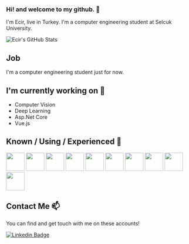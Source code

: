 ### Hi! and welcome to my github. 👋


I'm Ecir, live in Turkey. I'm a computer engineering student at Selcuk University. 

![Ecir's GitHub Stats](https://github-readme-stats.vercel.app/api?username=ecirsulga&show_icons=true)

## Job

I'm a computer engineering student just for now. 

## I'm currently working on 🔭

- Computer Vision
- Deep Learning
- Asp.Net Core
- Vue.js


## Known / Using / Experienced 🧠

<code><a href="#" target="_blank"><img height="50" src="https://seeklogo.com/images/T/T-SQL-logo-BF9E675F45-seeklogo.com.gif"></a></code>
<code><a href="#" target="_blank"><img height="50" src="https://seeklogo.com/images/M/microsoft-sql-server-logo-96AF49E2B3-seeklogo.com.png"></a></code>
<code><a href="https://www.opencv.org/" target="_blank"><img height="50" src="https://www.vectorlogo.zone/logos/opencv/opencv-ar21.svg"></a></code>
<code><a href="https://www.python.org/" target="_blank"><img height="50" src="https://www.vectorlogo.zone/logos/python/python-ar21.svg"></a></code>
<code><a href="https://www.python.org/" target="_blank"><img height="50" src="https://www.vectorlogo.zone/logos/numpy/numpy-ar21.svg"></a></code>
<code><a href="https://www.javascript.info/" target="_blank"><img height="50" src="https://www.vectorlogo.zone/logos/javascript/javascript-ar21.svg"></a></code>
<code><a href="https://www.vuejs.org/" target="_blank"><img height="50" src="https://seeklogo.com/images/V/vuejs-logo-17D586B587-seeklogo.com.png"></a></code>
<code><a href="https://www.microsoft.com/" target="_blank"><img height="50" src="https://www.vectorlogo.zone/logos/dotnet/dotnet-ar21.svg"></a></code>
<code><a href="https://www.jetbrains.com/" target="_blank"><img height="50" src="https://www.vectorlogo.zone/logos/jetbrains/jetbrains-ar21.svg"></a></code>
<code><a href="https://code.visualstudio.com" target="_blank"><img height="50" src="https://www.vectorlogo.zone/logos/visualstudio_code/visualstudio_code-ar21.svg"></a></code>



## Contact Me 📫

You can find and get touch with me on these accounts!

[![Linkedin Badge](https://img.shields.io/badge/ecirsulga-follow%20on%20linkedin-blue?style=for-the-badge&logo=linkedin)](https://www.linkedin.com/in/ecir-sulga-87a060178/)
